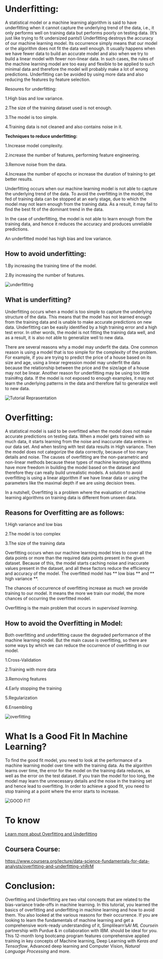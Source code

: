 # Underfitting:
 A statistical model or a machine learning algorithm is said to have underfitting when it cannot capture the underlying trend of the data, i.e., it only performs well on training data but performs poorly on testing data. (It’s just like trying to fit undersized pants!) Underfitting destroys the accuracy of our machine learning model. Its occurrence simply means that our model or the algorithm does not fit the data well enough. It usually happens when we have fewer data to build an accurate model and also when we try to build a linear model with fewer non-linear data. In such cases, the rules of the machine learning model are too easy and flexible to be applied to such minimal data and therefore the model will probably make a lot of wrong predictions. Underfitting can be avoided by using more data and also reducing the features by feature selection.

 Resoures for underfitting:
 
 1.High bias and low variance.
 
 2.The size of the training dataset used is not enough.
 
 3.The model is too simple.
 
 4.Training data is not cleaned and also contains noise in it.
 
 **Techniques to reduce underfitting:**
 
 1.Increase model complexity.
 
 2.increase the number of features, performing feature engineering.
 
 3.Remove noise from the data.
 
 4.Increase the number of epochs or increase the duration of training to get better results.
 
Underfitting occurs when our machine learning model is not able to capture the underlying trend of the data. To avoid the overfitting in the model, the fed of training data can be stopped at an early stage, due to which the model may not learn enough from the training data. As a result, it may fail to find the best fit of the dominant trend in the data.

In the case of underfitting, the model is not able to learn enough from the training data, and hence it reduces the accuracy and produces unreliable predictions.


An underfitted model has high bias and low variance.

## How to avoid underfitting:

1.By increasing the training time of the model.

2.By increasing the number of features.

![underfitting](https://static.javatpoint.com/tutorial/machine-learning/images/overfitting-and-underfitting2.png)

## What is underfitting? ##

Underfitting occurs when a model is too simple to capture the underlying structure of the data. This means that the model has not learned enough from the training data and is unable to make accurate predictions on new data. Underfitting can be easily identified by a high training error and a high test error. In other words, the model is not fitting the training data well, and as a result, it is also not able to generalize well to new data.

There are several reasons why a model may underfit the data. One common reason is using a model that is too simple for the complexity of the problem. For example, if you are trying to predict the price of a house based on its size and age, using a linear regression model may underfit the data because the relationship between the price and the size/age of a house may not be linear.
Another reason for underfitting may be using too little traini#ng data. If the model is not exposed to enough examples, it may not learn the underlying patterns in the data and therefore fail to generalize well to new data.



![Tutorial Reprasentation](https://media.geeksforgeeks.org/wp-content/cdn-uploads/20190523171258/overfitting_2.png)

# Overfitting: #

A statistical model is said to be overfitted when the model does not make accurate predictions on testing data. When a model gets trained with so much data, it starts learning from the noise and inaccurate data entries in our data set. And when testing with test data results in High variance. Then the model does not categorize the data correctly, because of too many details and noise. The causes of overfitting are the non-parametric and non-linear methods because these types of machine learning algorithms have more freedom in building the model based on the dataset and therefore they can really build unrealistic models. A solution to avoid overfitting is using a linear algorithm if we have linear data or using the parameters like the maximal depth if we are using decision trees. 

In a nutshell, Overfitting is a problem where the evaluation of machine learning algorithms on training data is different from unseen data.

## Reasons for Overfitting are as follows: ##

1.High variance and low bias

2.The model is too complex

3.The size of the training data 

Overfitting occurs when our machine learning model tries to cover all the data points or more than the required data points present in the given dataset. Because of this, the model starts caching noise and inaccurate values present in the dataset, and all these factors reduce the efficiency and accuracy of the model. The overfitted model has ** low bias ** and ** high variance **.

The chances of occurrence of overfitting increase as much we provide training to our model. It means the more we train our model, the more chances of occurring the overfitted model.

Overfitting is the main problem that occurs in *supervised learning*.

## How to avoid the Overfitting in Model:

Both overfitting and underfitting cause the degraded performance of the machine learning model. But the main cause is overfitting, so there are some ways by which we can reduce the occurrence of overfitting in our model.

1.Cross-Validation

2.Training with more data

3.Removing features

4.Early stopping the training

5.Regularization

6.Ensembling

![overfitting](https://static.javatpoint.com/tutorial/machine-learning/images/overfitting-and-underfitting.png)

# What Is a Good Fit In Machine Learning?

To find the good fit model, you need to look at the performance of a machine learning model over time with the training data. As the algorithm learns over time, the error for the model on the training data reduces, as well as the error on the test dataset. If you train the model for too long, the model may learn the unnecessary details and the noise in the training set and hence lead to overfitting. In order to achieve a good fit, you need to stop training at a point where the error starts to increase.

![GOOD FIT](https://www.simplilearn.com/ice9/free_resources_article_thumb/Good_fit_model.PNG)

# To know

[Learn more about Overfitting and Underfitting](https://youtu.be/jnAeZ8j0Ur0)

## Coursera Course:

https://www.coursera.org/lecture/data-science-fundamentals-for-data-analysts/overfitting-and-underfitting-vhRrM

# Conclusion:

Overfitting and Underfitting are two vital concepts that are related to the bias-variance trade-offs in machine learning. In this tutorial, you learned the basics of overfitting and underfitting in machine learning and how to avoid them. You also looked at the various reasons for their occurrence.
If you are looking to learn the fundamentals of machine learning and get a comprehensive work-ready understanding of it, Simplilearn’s*AI ML Course*in partnership with Purdue & in collaboration with IBM. should be ideal for you. This 12-month long bootcamp program features comprehensive applied training in key concepts of Machine learning, Deep Learning with *Keras and Tensorflow*, Advanced deep learning and Computer Vision, *Natural Language Processing* and more.
